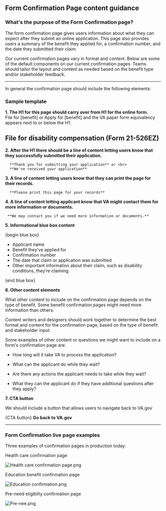 
## Form Confirmation Page content guidance

### What's the purpose of the Form Confirmation page?

The form confirmation page gives users information about what they can expect after they submit an online application. This page also provides users a summary of the benefit they applied for, a confirmation number, and the date they submitted their claim. 

Our current confirmation pages vary in format and content. Below are some of the default components on our current confirmation pages. Teams should tailor the layout and content as needed based on the benefit type and/or stakeholder feedback. 

------------

In general the confirmation page should include the following elements: 

### Sample template 

**1. The H1 for this page should carry over from H1 for the online form. <br>**
File for [benefit] or Apply for [benefit] and the VA paper form equivalency appears next to or below the H1.<br> 
   
## File for disability compensation (Form 21-526EZ)

**2. After the H1 there should be a line of content letting users know that they successfully submitted their application. <br>**
  
      **Thank you for submitting your application** or <br>
      **We've received your application**
    
   
**3. A line of content letting users know that they can print the page for their records. <br>**

      **Please print this page for your records**
    

**4. A line of content letting applicant know that VA might contact them for more information or documents. <br>**
     
     **We may contact you if we need more information or documents.**
     
     
**5. Informational blue box content** 

{begin blue box}

  - Applicant name
  - Benefit they’ve applied for
  - Confirmation number
  - The date that claim or application was submitted
  - Other important information about their claim, such as disability conditions, they’re claiming. <br>
  
  {end blue box}

**6. Other content elements**

What other content to include on the confirmation page depends on the type of benefit. Some benefit confirmation pages might need more information than others. 

Content writers and designers should work together to determine the best format and content for the confirmation page, based on the type of benefit and stakeholder input. 

Some examples of other content or questions we might want to include on a form's confirmation page are:                                        

- How long will it take VA to process the application? 

- What can the applicant do while they wait? 

- Are there any actions the applicant needs to take while they wait? 

- What they can the applicant do if they have additional questions after they apply? 

**7. CTA button**

We should include a button that allows users to navigate back to VA.gov

{CTA button} **Go back to VA.gov**




------


### Form Confirmation live page examples

Three examples of confirmation pages in production today: 

Health care confirmation page

![Health care confirmation page.png](https://images.zenhubusercontent.com/59b0414bb0222d5de476aa22/18d8b7de-db00-41f9-a497-c5947b9b8dda)


Education benefit confirmation page

![Education confirmation.png](https://images.zenhubusercontent.com/59b0414bb0222d5de476aa22/90ccbd04-aba4-4ca3-9896-e79b8fd07545)


Pre-need eligiblity confirmation page

![Pre-nee.png](https://images.zenhubusercontent.com/59b0414bb0222d5de476aa22/a544359a-f17b-4231-b7d3-8f8d28a31869)




 




